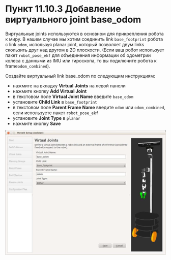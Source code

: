 # Пункт 11.10.3 Добавление виртуального joint base\_odom

Виртуальные joints используются в основном для прикрепления робота к миру. В нашем случае мы хотим соединить link `base_footprint` робота с link `odom`, используя planar joint, который позволяет двум links скользить друг над другом в 2D плоскости. \(Если ваш робот использует пакет `robot_pose_ekf` для объединения информации об одометрии колеса с данными из IMU или гироскопа, то вы подключите робота к frame`odom_combined`\).

Создайте виртуальный link base\_odom по следующим инструкциям:

* нажмите на вкладку **Virtual** **Joints** на левой панели   
* нажмите кнопку **Add Virtual Joint**
* в текстовом поле **Virtual Joint Name** введите `base_odom`
* установите **Child Link** в `base_footprint`
* в текстовом поле **Parent Frame Name** введите `odom` или `odom_combined`, если используете пакет `robot_pose_ekf`
* установите **Joint Type** в `planar`
* нажмите кнопку **Save**

![](.gitbook/assets/image.png)

#### 

